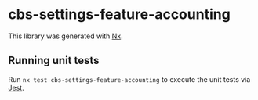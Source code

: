 # cbs-settings-feature-accounting

This library was generated with [Nx](https://nx.dev).

## Running unit tests

Run `nx test cbs-settings-feature-accounting` to execute the unit tests via [Jest](https://jestjs.io).
